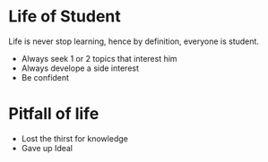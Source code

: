 # Life of Student
Life is never stop learning, hence by definition, everyone is student.
- Always seek 1 or 2 topics that interest him
- Always develope a side interest
- Be confident

# Pitfall of life
- Lost the thirst for knowledge
- Gave up Ideal

